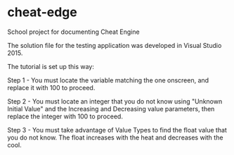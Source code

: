 # cheat-edge
School project for documenting Cheat Engine


The solution file for the testing application was developed in Visual Studio 2015.

The tutorial is set up this way:

Step 1 - You must locate the variable matching the one onscreen, and replace it with 100 to proceed.

Step 2 - You must locate an integer that you do not know using "Unknown Initial Value" and the Increasing and Decreasing value parameters, then replace the integer with 100 to proceed.

Step 3 - You must take advantage of Value Types to find the float value that you do not know. The float increases with the heat and decreases with the cool.
